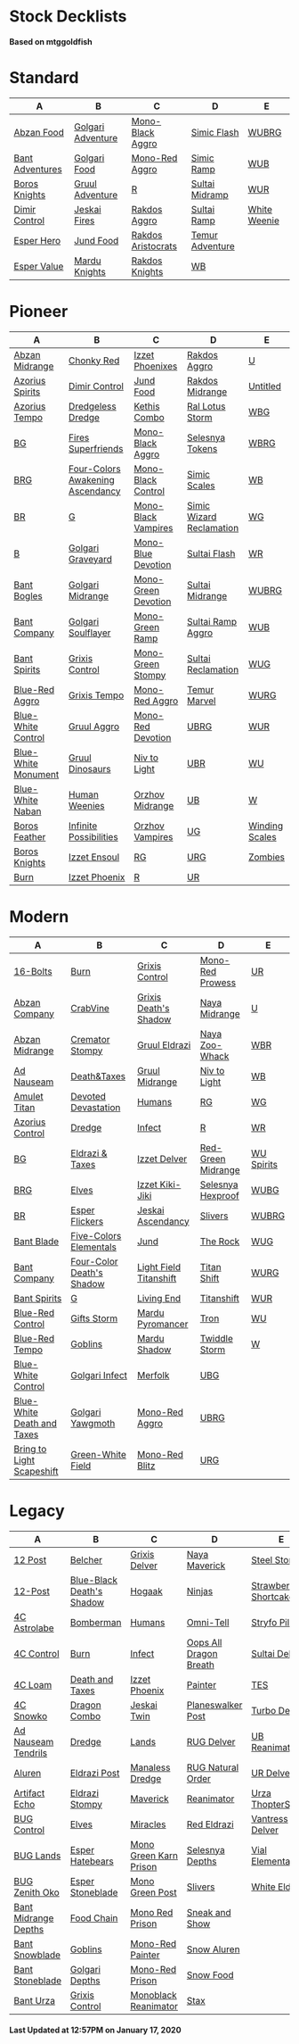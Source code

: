 # Stock Decklists
#### Based on mtggoldfish


# Standard

|                                A                                 |                                  B                                   |                                   C                                    |                                D                                 |                             E                              |
|------------------------------------------------------------------|----------------------------------------------------------------------|------------------------------------------------------------------------|------------------------------------------------------------------|------------------------------------------------------------|
|[Abzan Food](./mtggoldfish/Standard/decks/Abzan_Food.md)          |[Golgari Adventure](./mtggoldfish/Standard/decks/Golgari_Adventure.md)|[Mono-Black Aggro](./mtggoldfish/Standard/decks/Mono-Black_Aggro.md)    |[Simic Flash](./mtggoldfish/Standard/decks/Simic_Flash.md)        |[WUBRG](./mtggoldfish/Standard/decks/WUBRG.md)              |
|[Bant Adventures](./mtggoldfish/Standard/decks/Bant_Adventures.md)|[Golgari Food](./mtggoldfish/Standard/decks/Golgari_Food.md)          |[Mono-Red Aggro](./mtggoldfish/Standard/decks/Mono-Red_Aggro.md)        |[Simic Ramp](./mtggoldfish/Standard/decks/Simic_Ramp.md)          |[WUB](./mtggoldfish/Standard/decks/WUB.md)                  |
|[Boros Knights](./mtggoldfish/Standard/decks/Boros_Knights.md)    |[Gruul Adventure](./mtggoldfish/Standard/decks/Gruul_Adventure.md)    |[R](./mtggoldfish/Standard/decks/R.md)                                  |[Sultai Midramp](./mtggoldfish/Standard/decks/Sultai_Midramp.md)  |[WUR](./mtggoldfish/Standard/decks/WUR.md)                  |
|[Dimir Control](./mtggoldfish/Standard/decks/Dimir_Control.md)    |[Jeskai Fires](./mtggoldfish/Standard/decks/Jeskai_Fires.md)          |[Rakdos Aggro](./mtggoldfish/Standard/decks/Rakdos_Aggro.md)            |[Sultai Ramp](./mtggoldfish/Standard/decks/Sultai_Ramp.md)        |[White Weenie](./mtggoldfish/Standard/decks/White_Weenie.md)|
|[Esper Hero](./mtggoldfish/Standard/decks/Esper_Hero.md)          |[Jund Food](./mtggoldfish/Standard/decks/Jund_Food.md)                |[Rakdos Aristocrats](./mtggoldfish/Standard/decks/Rakdos_Aristocrats.md)|[Temur Adventure](./mtggoldfish/Standard/decks/Temur_Adventure.md)|                                                            |
|[Esper Value](./mtggoldfish/Standard/decks/Esper_Value.md)        |[Mardu Knights](./mtggoldfish/Standard/decks/Mardu_Knights.md)        |[Rakdos Knights](./mtggoldfish/Standard/decks/Rakdos_Knights.md)        |[WB](./mtggoldfish/Standard/decks/WB.md)                          |                                                            |


# Pioneer

|                                    A                                    |                                                 B                                                 |                                    C                                    |                                         D                                         |                               E                               |
|-------------------------------------------------------------------------|---------------------------------------------------------------------------------------------------|-------------------------------------------------------------------------|-----------------------------------------------------------------------------------|---------------------------------------------------------------|
|[Abzan Midrange](./mtggoldfish/Pioneer/decks/Abzan_Midrange.md)          |[Chonky Red](./mtggoldfish/Pioneer/decks/Chonky_Red.md)                                            |[Izzet Phoenixes](./mtggoldfish/Pioneer/decks/Izzet_Phoenixes.md)        |[Rakdos Aggro](./mtggoldfish/Pioneer/decks/Rakdos_Aggro.md)                        |[U](./mtggoldfish/Pioneer/decks/U.md)                          |
|[Azorius Spirits](./mtggoldfish/Pioneer/decks/Azorius_Spirits.md)        |[Dimir Control](./mtggoldfish/Pioneer/decks/Dimir_Control.md)                                      |[Jund Food](./mtggoldfish/Pioneer/decks/Jund_Food.md)                    |[Rakdos Midrange](./mtggoldfish/Pioneer/decks/Rakdos_Midrange.md)                  |[Untitled](./mtggoldfish/Pioneer/decks/Untitled.md)            |
|[Azorius Tempo](./mtggoldfish/Pioneer/decks/Azorius_Tempo.md)            |[Dredgeless Dredge](./mtggoldfish/Pioneer/decks/Dredgeless_Dredge.md)                              |[Kethis Combo](./mtggoldfish/Pioneer/decks/Kethis_Combo.md)              |[Ral Lotus Storm](./mtggoldfish/Pioneer/decks/Ral_Lotus_Storm.md)                  |[WBG](./mtggoldfish/Pioneer/decks/WBG.md)                      |
|[BG](./mtggoldfish/Pioneer/decks/BG.md)                                  |[Fires Superfriends](./mtggoldfish/Pioneer/decks/Fires_Superfriends.md)                            |[Mono-Black Aggro](./mtggoldfish/Pioneer/decks/Mono-Black_Aggro.md)      |[Selesnya Tokens](./mtggoldfish/Pioneer/decks/Selesnya_Tokens.md)                  |[WBRG](./mtggoldfish/Pioneer/decks/WBRG.md)                    |
|[BRG](./mtggoldfish/Pioneer/decks/BRG.md)                                |[Four-Colors Awakening Ascendancy](./mtggoldfish/Pioneer/decks/Four-Colors_Awakening_Ascendancy.md)|[Mono-Black Control](./mtggoldfish/Pioneer/decks/Mono-Black_Control.md)  |[Simic Scales](./mtggoldfish/Pioneer/decks/Simic_Scales.md)                        |[WB](./mtggoldfish/Pioneer/decks/WB.md)                        |
|[BR](./mtggoldfish/Pioneer/decks/BR.md)                                  |[G](./mtggoldfish/Pioneer/decks/G.md)                                                              |[Mono-Black Vampires](./mtggoldfish/Pioneer/decks/Mono-Black_Vampires.md)|[Simic Wizard Reclamation](./mtggoldfish/Pioneer/decks/Simic_Wizard_Reclamation.md)|[WG](./mtggoldfish/Pioneer/decks/WG.md)                        |
|[B](./mtggoldfish/Pioneer/decks/B.md)                                    |[Golgari Graveyard](./mtggoldfish/Pioneer/decks/Golgari_Graveyard.md)                              |[Mono-Blue Devotion](./mtggoldfish/Pioneer/decks/Mono-Blue_Devotion.md)  |[Sultai Flash](./mtggoldfish/Pioneer/decks/Sultai_Flash.md)                        |[WR](./mtggoldfish/Pioneer/decks/WR.md)                        |
|[Bant Bogles](./mtggoldfish/Pioneer/decks/Bant_Bogles.md)                |[Golgari Midrange](./mtggoldfish/Pioneer/decks/Golgari_Midrange.md)                                |[Mono-Green Devotion](./mtggoldfish/Pioneer/decks/Mono-Green_Devotion.md)|[Sultai Midrange](./mtggoldfish/Pioneer/decks/Sultai_Midrange.md)                  |[WUBRG](./mtggoldfish/Pioneer/decks/WUBRG.md)                  |
|[Bant Company](./mtggoldfish/Pioneer/decks/Bant_Company.md)              |[Golgari Soulflayer](./mtggoldfish/Pioneer/decks/Golgari_Soulflayer.md)                            |[Mono-Green Ramp](./mtggoldfish/Pioneer/decks/Mono-Green_Ramp.md)        |[Sultai Ramp Aggro](./mtggoldfish/Pioneer/decks/Sultai_Ramp_Aggro.md)              |[WUB](./mtggoldfish/Pioneer/decks/WUB.md)                      |
|[Bant Spirits](./mtggoldfish/Pioneer/decks/Bant_Spirits.md)              |[Grixis Control](./mtggoldfish/Pioneer/decks/Grixis_Control.md)                                    |[Mono-Green Stompy](./mtggoldfish/Pioneer/decks/Mono-Green_Stompy.md)    |[Sultai Reclamation](./mtggoldfish/Pioneer/decks/Sultai_Reclamation.md)            |[WUG](./mtggoldfish/Pioneer/decks/WUG.md)                      |
|[Blue-Red Aggro](./mtggoldfish/Pioneer/decks/Blue-Red_Aggro.md)          |[Grixis Tempo](./mtggoldfish/Pioneer/decks/Grixis_Tempo.md)                                        |[Mono-Red Aggro](./mtggoldfish/Pioneer/decks/Mono-Red_Aggro.md)          |[Temur Marvel](./mtggoldfish/Pioneer/decks/Temur_Marvel.md)                        |[WURG](./mtggoldfish/Pioneer/decks/WURG.md)                    |
|[Blue-White Control](./mtggoldfish/Pioneer/decks/Blue-White_Control.md)  |[Gruul Aggro](./mtggoldfish/Pioneer/decks/Gruul_Aggro.md)                                          |[Mono-Red Devotion](./mtggoldfish/Pioneer/decks/Mono-Red_Devotion.md)    |[UBRG](./mtggoldfish/Pioneer/decks/UBRG.md)                                        |[WUR](./mtggoldfish/Pioneer/decks/WUR.md)                      |
|[Blue-White Monument](./mtggoldfish/Pioneer/decks/Blue-White_Monument.md)|[Gruul Dinosaurs](./mtggoldfish/Pioneer/decks/Gruul_Dinosaurs.md)                                  |[Niv to Light](./mtggoldfish/Pioneer/decks/Niv_to_Light.md)              |[UBR](./mtggoldfish/Pioneer/decks/UBR.md)                                          |[WU](./mtggoldfish/Pioneer/decks/WU.md)                        |
|[Blue-White Naban](./mtggoldfish/Pioneer/decks/Blue-White_Naban.md)      |[Human Weenies](./mtggoldfish/Pioneer/decks/Human_Weenies.md)                                      |[Orzhov Midrange](./mtggoldfish/Pioneer/decks/Orzhov_Midrange.md)        |[UB](./mtggoldfish/Pioneer/decks/UB.md)                                            |[W](./mtggoldfish/Pioneer/decks/W.md)                          |
|[Boros Feather](./mtggoldfish/Pioneer/decks/Boros_Feather.md)            |[Infinite Possibilities](./mtggoldfish/Pioneer/decks/Infinite_Possibilities.md)                    |[Orzhov Vampires](./mtggoldfish/Pioneer/decks/Orzhov_Vampires.md)        |[UG](./mtggoldfish/Pioneer/decks/UG.md)                                            |[Winding Scales](./mtggoldfish/Pioneer/decks/Winding_Scales.md)|
|[Boros Knights](./mtggoldfish/Pioneer/decks/Boros_Knights.md)            |[Izzet Ensoul](./mtggoldfish/Pioneer/decks/Izzet_Ensoul.md)                                        |[RG](./mtggoldfish/Pioneer/decks/RG.md)                                  |[URG](./mtggoldfish/Pioneer/decks/URG.md)                                          |[Zombies](./mtggoldfish/Pioneer/decks/Zombies.md)              |
|[Burn](./mtggoldfish/Pioneer/decks/Burn.md)                              |[Izzet Phoenix](./mtggoldfish/Pioneer/decks/Izzet_Phoenix.md)                                      |[R](./mtggoldfish/Pioneer/decks/R.md)                                    |[UR](./mtggoldfish/Pioneer/decks/UR.md)                                            |                                                               |


# Modern

|                                          A                                           |                                         B                                          |                                      C                                       |                                  D                                   |                          E                           |
|--------------------------------------------------------------------------------------|------------------------------------------------------------------------------------|------------------------------------------------------------------------------|----------------------------------------------------------------------|------------------------------------------------------|
|[16-Bolts](./mtggoldfish/Modern/decks/16-Bolts.md)                                    |[Burn](./mtggoldfish/Modern/decks/Burn.md)                                          |[Grixis Control](./mtggoldfish/Modern/decks/Grixis_Control.md)                |[Mono-Red Prowess](./mtggoldfish/Modern/decks/Mono-Red_Prowess.md)    |[UR](./mtggoldfish/Modern/decks/UR.md)                |
|[Abzan Company](./mtggoldfish/Modern/decks/Abzan_Company.md)                          |[CrabVine](./mtggoldfish/Modern/decks/CrabVine.md)                                  |[Grixis Death's Shadow](./mtggoldfish/Modern/decks/Grixis_Death's_Shadow.md)  |[Naya Midrange](./mtggoldfish/Modern/decks/Naya_Midrange.md)          |[U](./mtggoldfish/Modern/decks/U.md)                  |
|[Abzan Midrange](./mtggoldfish/Modern/decks/Abzan_Midrange.md)                        |[Cremator Stompy](./mtggoldfish/Modern/decks/Cremator_Stompy.md)                    |[Gruul Eldrazi](./mtggoldfish/Modern/decks/Gruul_Eldrazi.md)                  |[Naya Zoo-Whack](./mtggoldfish/Modern/decks/Naya_Zoo-Whack.md)        |[WBR](./mtggoldfish/Modern/decks/WBR.md)              |
|[Ad Nauseam](./mtggoldfish/Modern/decks/Ad_Nauseam.md)                                |[Death&amp;Taxes](./mtggoldfish/Modern/decks/Death&amp;Taxes.md)                    |[Gruul Midrange](./mtggoldfish/Modern/decks/Gruul_Midrange.md)                |[Niv to Light](./mtggoldfish/Modern/decks/Niv_to_Light.md)            |[WB](./mtggoldfish/Modern/decks/WB.md)                |
|[Amulet Titan](./mtggoldfish/Modern/decks/Amulet_Titan.md)                            |[Devoted Devastation](./mtggoldfish/Modern/decks/Devoted_Devastation.md)            |[Humans](./mtggoldfish/Modern/decks/Humans.md)                                |[RG](./mtggoldfish/Modern/decks/RG.md)                                |[WG](./mtggoldfish/Modern/decks/WG.md)                |
|[Azorius Control](./mtggoldfish/Modern/decks/Azorius_Control.md)                      |[Dredge](./mtggoldfish/Modern/decks/Dredge.md)                                      |[Infect](./mtggoldfish/Modern/decks/Infect.md)                                |[R](./mtggoldfish/Modern/decks/R.md)                                  |[WR](./mtggoldfish/Modern/decks/WR.md)                |
|[BG](./mtggoldfish/Modern/decks/BG.md)                                                |[Eldrazi & Taxes](./mtggoldfish/Modern/decks/Eldrazi_&_Taxes.md)                    |[Izzet Delver](./mtggoldfish/Modern/decks/Izzet_Delver.md)                    |[Red-Green Midrange](./mtggoldfish/Modern/decks/Red-Green_Midrange.md)|[WU Spirits](./mtggoldfish/Modern/decks/WU_Spirits.md)|
|[BRG](./mtggoldfish/Modern/decks/BRG.md)                                              |[Elves](./mtggoldfish/Modern/decks/Elves.md)                                        |[Izzet Kiki-Jiki](./mtggoldfish/Modern/decks/Izzet_Kiki-Jiki.md)              |[Selesnya Hexproof](./mtggoldfish/Modern/decks/Selesnya_Hexproof.md)  |[WUBG](./mtggoldfish/Modern/decks/WUBG.md)            |
|[BR](./mtggoldfish/Modern/decks/BR.md)                                                |[Esper Flickers](./mtggoldfish/Modern/decks/Esper_Flickers.md)                      |[Jeskai Ascendancy](./mtggoldfish/Modern/decks/Jeskai_Ascendancy.md)          |[Slivers](./mtggoldfish/Modern/decks/Slivers.md)                      |[WUBRG](./mtggoldfish/Modern/decks/WUBRG.md)          |
|[Bant Blade](./mtggoldfish/Modern/decks/Bant_Blade.md)                                |[Five-Colors Elementals](./mtggoldfish/Modern/decks/Five-Colors_Elementals.md)      |[Jund](./mtggoldfish/Modern/decks/Jund.md)                                    |[The Rock](./mtggoldfish/Modern/decks/The_Rock.md)                    |[WUG](./mtggoldfish/Modern/decks/WUG.md)              |
|[Bant Company](./mtggoldfish/Modern/decks/Bant_Company.md)                            |[Four-Color Death's Shadow](./mtggoldfish/Modern/decks/Four-Color_Death's_Shadow.md)|[Light Field Titanshift](./mtggoldfish/Modern/decks/Light_Field_Titanshift.md)|[Titan Shift](./mtggoldfish/Modern/decks/Titan_Shift.md)              |[WURG](./mtggoldfish/Modern/decks/WURG.md)            |
|[Bant Spirits](./mtggoldfish/Modern/decks/Bant_Spirits.md)                            |[G](./mtggoldfish/Modern/decks/G.md)                                                |[Living End](./mtggoldfish/Modern/decks/Living_End.md)                        |[Titanshift](./mtggoldfish/Modern/decks/Titanshift.md)                |[WUR](./mtggoldfish/Modern/decks/WUR.md)              |
|[Blue-Red Control](./mtggoldfish/Modern/decks/Blue-Red_Control.md)                    |[Gifts Storm](./mtggoldfish/Modern/decks/Gifts_Storm.md)                            |[Mardu Pyromancer](./mtggoldfish/Modern/decks/Mardu_Pyromancer.md)            |[Tron](./mtggoldfish/Modern/decks/Tron.md)                            |[WU](./mtggoldfish/Modern/decks/WU.md)                |
|[Blue-Red Tempo](./mtggoldfish/Modern/decks/Blue-Red_Tempo.md)                        |[Goblins](./mtggoldfish/Modern/decks/Goblins.md)                                    |[Mardu Shadow](./mtggoldfish/Modern/decks/Mardu_Shadow.md)                    |[Twiddle Storm](./mtggoldfish/Modern/decks/Twiddle_Storm.md)          |[W](./mtggoldfish/Modern/decks/W.md)                  |
|[Blue-White Control](./mtggoldfish/Modern/decks/Blue-White_Control.md)                |[Golgari Infect](./mtggoldfish/Modern/decks/Golgari_Infect.md)                      |[Merfolk](./mtggoldfish/Modern/decks/Merfolk.md)                              |[UBG](./mtggoldfish/Modern/decks/UBG.md)                              |                                                      |
|[Blue-White Death and Taxes](./mtggoldfish/Modern/decks/Blue-White_Death_and_Taxes.md)|[Golgari Yawgmoth](./mtggoldfish/Modern/decks/Golgari_Yawgmoth.md)                  |[Mono-Red Aggro](./mtggoldfish/Modern/decks/Mono-Red_Aggro.md)                |[UBRG](./mtggoldfish/Modern/decks/UBRG.md)                            |                                                      |
|[Bring to Light Scapeshift](./mtggoldfish/Modern/decks/Bring_to_Light_Scapeshift.md)  |[Green-White Field](./mtggoldfish/Modern/decks/Green-White_Field.md)                |[Mono-Red Blitz](./mtggoldfish/Modern/decks/Mono-Red_Blitz.md)                |[URG](./mtggoldfish/Modern/decks/URG.md)                              |                                                      |


# Legacy

|                                    A                                     |                                         B                                          |                                      C                                       |                                      D                                       |                                    E                                     |
|--------------------------------------------------------------------------|------------------------------------------------------------------------------------|------------------------------------------------------------------------------|------------------------------------------------------------------------------|--------------------------------------------------------------------------|
|[12 Post](./mtggoldfish/Legacy/decks/12_Post.md)                          |[Belcher](./mtggoldfish/Legacy/decks/Belcher.md)                                    |[Grixis Delver](./mtggoldfish/Legacy/decks/Grixis_Delver.md)                  |[Naya Maverick](./mtggoldfish/Legacy/decks/Naya_Maverick.md)                  |[Steel Stompy](./mtggoldfish/Legacy/decks/Steel_Stompy.md)                |
|[12-Post](./mtggoldfish/Legacy/decks/12-Post.md)                          |[Blue-Black Death's Shadow](./mtggoldfish/Legacy/decks/Blue-Black_Death's_Shadow.md)|[Hogaak](./mtggoldfish/Legacy/decks/Hogaak.md)                                |[Ninjas](./mtggoldfish/Legacy/decks/Ninjas.md)                                |[Strawberry Shortcake](./mtggoldfish/Legacy/decks/Strawberry_Shortcake.md)|
|[4C Astrolabe](./mtggoldfish/Legacy/decks/4C_Astrolabe.md)                |[Bomberman](./mtggoldfish/Legacy/decks/Bomberman.md)                                |[Humans](./mtggoldfish/Legacy/decks/Humans.md)                                |[Omni-Tell](./mtggoldfish/Legacy/decks/Omni-Tell.md)                          |[Stryfo Pile](./mtggoldfish/Legacy/decks/Stryfo_Pile.md)                  |
|[4C Control](./mtggoldfish/Legacy/decks/4C_Control.md)                    |[Burn](./mtggoldfish/Legacy/decks/Burn.md)                                          |[Infect](./mtggoldfish/Legacy/decks/Infect.md)                                |[Oops All Dragon Breath](./mtggoldfish/Legacy/decks/Oops_All_Dragon_Breath.md)|[Sultai Delver](./mtggoldfish/Legacy/decks/Sultai_Delver.md)              |
|[4C Loam](./mtggoldfish/Legacy/decks/4C_Loam.md)                          |[Death and Taxes](./mtggoldfish/Legacy/decks/Death_and_Taxes.md)                    |[Izzet Phoenix](./mtggoldfish/Legacy/decks/Izzet_Phoenix.md)                  |[Painter](./mtggoldfish/Legacy/decks/Painter.md)                              |[TES](./mtggoldfish/Legacy/decks/TES.md)                                  |
|[4C Snowko](./mtggoldfish/Legacy/decks/4C_Snowko.md)                      |[Dragon Combo](./mtggoldfish/Legacy/decks/Dragon_Combo.md)                          |[Jeskai Twin](./mtggoldfish/Legacy/decks/Jeskai_Twin.md)                      |[Planeswalker Post](./mtggoldfish/Legacy/decks/Planeswalker_Post.md)          |[Turbo Depths](./mtggoldfish/Legacy/decks/Turbo_Depths.md)                |
|[Ad Nauseam Tendrils](./mtggoldfish/Legacy/decks/Ad_Nauseam_Tendrils.md)  |[Dredge](./mtggoldfish/Legacy/decks/Dredge.md)                                      |[Lands](./mtggoldfish/Legacy/decks/Lands.md)                                  |[RUG Delver](./mtggoldfish/Legacy/decks/RUG_Delver.md)                        |[UB Reanimator](./mtggoldfish/Legacy/decks/UB_Reanimator.md)              |
|[Aluren](./mtggoldfish/Legacy/decks/Aluren.md)                            |[Eldrazi Post](./mtggoldfish/Legacy/decks/Eldrazi_Post.md)                          |[Manaless Dredge](./mtggoldfish/Legacy/decks/Manaless_Dredge.md)              |[RUG Natural Order](./mtggoldfish/Legacy/decks/RUG_Natural_Order.md)          |[UR Delver](./mtggoldfish/Legacy/decks/UR_Delver.md)                      |
|[Artifact Echo](./mtggoldfish/Legacy/decks/Artifact_Echo.md)              |[Eldrazi Stompy](./mtggoldfish/Legacy/decks/Eldrazi_Stompy.md)                      |[Maverick](./mtggoldfish/Legacy/decks/Maverick.md)                            |[Reanimator](./mtggoldfish/Legacy/decks/Reanimator.md)                        |[Urza ThopterSword](./mtggoldfish/Legacy/decks/Urza_ThopterSword.md)      |
|[BUG Control](./mtggoldfish/Legacy/decks/BUG_Control.md)                  |[Elves](./mtggoldfish/Legacy/decks/Elves.md)                                        |[Miracles](./mtggoldfish/Legacy/decks/Miracles.md)                            |[Red Eldrazi](./mtggoldfish/Legacy/decks/Red_Eldrazi.md)                      |[Vantress Delver](./mtggoldfish/Legacy/decks/Vantress_Delver.md)          |
|[BUG Lands](./mtggoldfish/Legacy/decks/BUG_Lands.md)                      |[Esper Hatebears](./mtggoldfish/Legacy/decks/Esper_Hatebears.md)                    |[Mono Green Karn Prison](./mtggoldfish/Legacy/decks/Mono_Green_Karn_Prison.md)|[Selesnya Depths](./mtggoldfish/Legacy/decks/Selesnya_Depths.md)              |[Vial Elementals](./mtggoldfish/Legacy/decks/Vial_Elementals.md)          |
|[BUG Zenith Oko](./mtggoldfish/Legacy/decks/BUG_Zenith_Oko.md)            |[Esper Stoneblade](./mtggoldfish/Legacy/decks/Esper_Stoneblade.md)                  |[Mono Green Post](./mtggoldfish/Legacy/decks/Mono_Green_Post.md)              |[Slivers](./mtggoldfish/Legacy/decks/Slivers.md)                              |[White Eldrazi](./mtggoldfish/Legacy/decks/White_Eldrazi.md)              |
|[Bant Midrange Depths](./mtggoldfish/Legacy/decks/Bant_Midrange_Depths.md)|[Food Chain](./mtggoldfish/Legacy/decks/Food_Chain.md)                              |[Mono Red Prison](./mtggoldfish/Legacy/decks/Mono_Red_Prison.md)              |[Sneak and Show](./mtggoldfish/Legacy/decks/Sneak_and_Show.md)                |                                                                          |
|[Bant Snowblade](./mtggoldfish/Legacy/decks/Bant_Snowblade.md)            |[Goblins](./mtggoldfish/Legacy/decks/Goblins.md)                                    |[Mono-Red Painter](./mtggoldfish/Legacy/decks/Mono-Red_Painter.md)            |[Snow Aluren](./mtggoldfish/Legacy/decks/Snow_Aluren.md)                      |                                                                          |
|[Bant Stoneblade](./mtggoldfish/Legacy/decks/Bant_Stoneblade.md)          |[Golgari Depths](./mtggoldfish/Legacy/decks/Golgari_Depths.md)                      |[Mono-Red Prison](./mtggoldfish/Legacy/decks/Mono-Red_Prison.md)              |[Snow Food](./mtggoldfish/Legacy/decks/Snow_Food.md)                          |                                                                          |
|[Bant Urza](./mtggoldfish/Legacy/decks/Bant_Urza.md)                      |[Grixis Control](./mtggoldfish/Legacy/decks/Grixis_Control.md)                      |[Monoblack Reanimator](./mtggoldfish/Legacy/decks/Monoblack_Reanimator.md)    |[Stax](./mtggoldfish/Legacy/decks/Stax.md)                                    |                                                                          |



#### Last Updated at 12:57PM on January 17, 2020